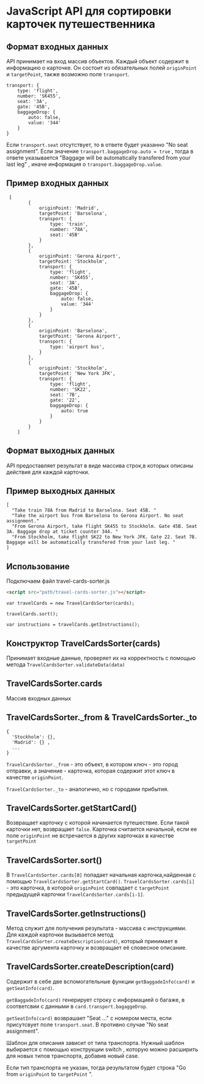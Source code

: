 # JavaScript API для сортировки карточек путешественника

## Формат входных данных

API принимает на вход массив объектов. Каждый объект содержит в информацию о карточке. Он состоит из обязательных полей `originPoint` и `targetPoint`, также возможно поле `transport`.

    transport: {
        type: 'flight',
        number: 'SK455',
        seat: '3A',
        gate: '45B',
        baggageDrop: {
            auto: false,
            value: '344'
        }
    }

Если `transport.seat` отсутствует, то в ответе будет указанно "No seat assignment". Если значение `transport.baggageDrop.auto = true` , тогда в ответе указывается "Baggage will be automatically transfered from your last leg" , иначе информация о `transport.baggageDrop.value`.



## Пример входных данных
     [
            {
                originPoint: 'Madrid',
                targetPoint: 'Barselona',
                transport: {
                    type: 'train',
                    number: '78A',
                    seat: '45B'
                }
            },
            {
                originPoint: 'Gerona Airport',
                targetPoint: 'Stockholm',
                transport: {
                    type: 'flight',
                    number: 'SK455',
                    seat: '3A',
                    gate: '45B',
                    baggageDrop: {
                        auto: false,
                        value: '344'
                    }
                }
            },
            {
                originPoint: 'Barselona',
                targetPoint: 'Gerona Airport',
                transport: {
                    type: 'airport bus',
                }
            },
            {
                originPoint: 'Stockholm',
                targetPoint: 'New York JFK',
                transport: {
                    type: 'flight',
                    number: 'SK22',
                    seat: '7B',
                    gate: '22',
                    baggageDrop: {
                        auto: true
                    }
                }
            }
        ]

## Формат выходных данных

API предоставляет результат в виде массива строк,в которых описаны действия для каждой карточки.

## Пример выходных данных

    [
      "Take train 78A from Madrid to Barselona. Seat 45B. "
      "Take the airport bus from Barselona to Gerona Airport. No seat assignment."
      "From Gerona Airport, take flight SK455 to Stockholm. Gate 45B. Seat 3A. Baggage drop at ticket counter 344. "
      "From Stockholm, take flight SK22 to New York JFK. Gate 22. Seat 7B. Baggage will be automatically transfered from your last leg. "
    ]

## Использование

Подключаем файл travel-cards-sorter.js
```html
<script src="path/travel-cards-sorter.js"></script>
```
    var travelCards = new TravelCardsSorter(cards);

    travelCards.sort();

    var instructions = travelCards.getInstructions();

## Конструктор TravelCardsSorter(cards)

Принимает входные данные, проверяет их на корректность с помощью метода `TravelCardsSorter.validateData(data)`

## TravelCardsSorter.cards

Массив входных данных

## TravelCardsSorter._from & TravelCardsSorter._to

    {
      'Stockholm': {},
      'Madrid': {} ,
      ...
    }

`TravelCardsSorter._from` - это объект, в котором ключ - это город отправки, а значение - карточка, которая содержит этот ключ в качестве `originPoint`.

`TravelCardsSorter._to` - аналогично, но с городами прибытия.

## TravelCardsSorter.getStartCard()

Возвращает карточку с которой начинается путешествие. Если такой карточки нет, возвращает `false`.
Карточка считается начальной, если ее поле `originPoint` не встречается в других карточках в качестве `targetPoint`

## TravelCardsSorter.sort()

В `TravelCardsSorter.cards[0]` попадает начальная карточка,найденная с помощью `TravelCardsSorter.getStartCard()`.
`TravelCardsSorter.cards[i]` - это карточка, в которой `originPoint` совпадает с `targetPoint` предыдущей карточки `TravelCardsSorter.cards[i-1]`.

## TravelCardsSorter.getInstructions()

Метод служит для получения результата - массива с инструкциями.
Для каждой карточки вызывается метод `TravelCardsSorter.createDescription(card)`, который принимает в качестве аргумента карточку и возвращает её словесное описание.

## TravelCardsSorter.createDescription(card)

Cодержит в себе две вспомогательные функции `getBaggadeInfo(card)` и `getSeatInfo(card)`.

`getBaggadeInfo(card)` генерирует строку с информацией о багаже, в соответсвии с данными в `card.transport.bagaggeDrop`.

`getSeatInfo(card)` возврашает "Seat ..."  c номером места, если присутсвует поле `transport.seat`. В противно случае "No seat assignment".

Шаблон для описания зависит от типа транспорта. Нужный шаблон выбирается с помощью конструкции switch , которую можно расширить для новых типов транспорта, добавив новый case.

Если тип транспорта не указан, тогда результатом будет строка "Go from `originPoint` to `targetPoint` ".
